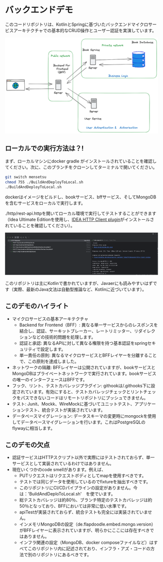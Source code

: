 # バックエンドデモ
このコードリポジトリは、KotlinとSpringに基づいたバックエンドマイクロサービスアーキテクチャでの基本的なCRUD操作とユーザー認証を実演しています。

![gxp 1107.png](gxp%201107.png)


## ローカルでの実行方法は？!

まず、ローカルマシンにdocker gradle がインストールされていることを確認してください。次に、このブランチをクローンしてターミナルで開いてください。

```bash
git switch mensetsu
chmod 755 ./BuildAndDeployToLocal.sh
./BuildAndDeployToLocal.sh
```
dockerはイメージをビルドし、bookサービス、bffサービス、そしてMongoDBを含むサービスをローカルで実行します。

./http/rest-api.httpを開いてローカル環境で実行してテストすることができます（Idea Ultimate Editionを使用し、[IDEA HTTP Client plugin]( https://plugins.jetbrains.com/plugin/13121-http-client)がインストールされていることを確認してください）。

![test result.png](test%20result.png)

このリポジトリは主にKotlinで書かれていますが、Javaerにも読みやすいはずです（実際、最新のJava文法は自動型推論など、Kotlinに近づいています）。

## このデモのハイライト

- マイクロサービスの基本アーキテクチャ
    - Backend for Frontend（BFF）: 異なる単一サービスからのレスポンスを結合し、認証、サーキットブレーカー、レートリミッター、リダイレクションなどの技術的問題を処理します。
    - 認証と承認: 異なるAPIに対して異なる権限を持つ基本認証をspringセキュリティで設定します。
    - 単一責任の原則: 異なるマイクロサービスとBFFレイヤーを分離することで、この原則を達成しました。
- ネットワークの隔離: BFFレイヤーは公開されていますが、bookサービスとMongoDBはプライベートネットワークで実行されています。bookサービスの唯一のインターフェースはBFFです。
- フック、リント、テストカバレッジプラグイン: githookは/.githooks下に設定されています。有効にすると、テストカバレッジチェックとリントチェックをパスできないコードはリモートリポジトリにプッシュできません。
- テスト: Junit、Mockk、WireMockに基づいてユニットテスト、アプリケーションテスト、統合テストが実装されています。
- データベースマイグレーション: データスキーマの変更時にmongockを使用してデータベースマイグレーションを行います。これはPostgreSQLのflywayに相当します。

## このデモの欠点
- 認証サービスはHTTPスクリプト以外で実際にはテストされておらず、単一サービスとして実装されているわけではありません。
- 現在いくつかのcode smellがあります。例えば、
  - PUTリクエストはリクエストボディとしてmapを使用すべきです。
  - テストでは同じデータを使用しているのでfixtureを抽出すべきです。
  - このリポジトリにCI/CDパイプラインの設定がありません。今は：'BuildAndDeploToLocal.sh'　を使でいます。
  - 総テストカバレッジは約80％、ブランチ特定のテストカバレッジは約50％となっており、BFFにおいては非常に低い水準です。
  - apiTestが実装されておらず、統合テストも完全には実装されていません。
  - インメモリMongoDBの設定（de.flapdoodle.embed.mongo.version）がBFFレイヤーに表示されていますが、明らかにここには存在すべきではありません。
  - インフラ関連の設定（MongoDB、docker composeファイルなど）はすべてこのリポジトリ内に記述されており、インフラ・アズ・コードの方法で別のリポジトリにあるべきです。